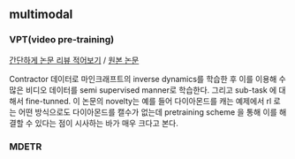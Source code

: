## multimodal

### VPT(video pre-training)
[간단하게 논문 리뷰 적어보기](https://www.notion.so/deepdaiv/VPT-video-pre-training-review-5f6eb611c1f94bb9ba4b5eed78bbfd38) / [원본 논문](https://arxiv.org/abs/2206.11795)

Contractor 데이터로 마인크래프트의 inverse dynamics를 학습한 후 이를 이용해 수많은 비디오 데이터를 semi supervised manner로 학습한다. 그리고 sub-task 에 대해서 fine-tunned. 이 논문의 novelty는 예를 들어 다이아몬드를 캐는 예제에서 rl 로는 어떤 방식으로도 다이아몬드를 캘수가 없는데 pretraining scheme 을 통해 이를 해결할 수 있다는 점이 시사하는 바가 매우 크다고 본다.

### MDETR
